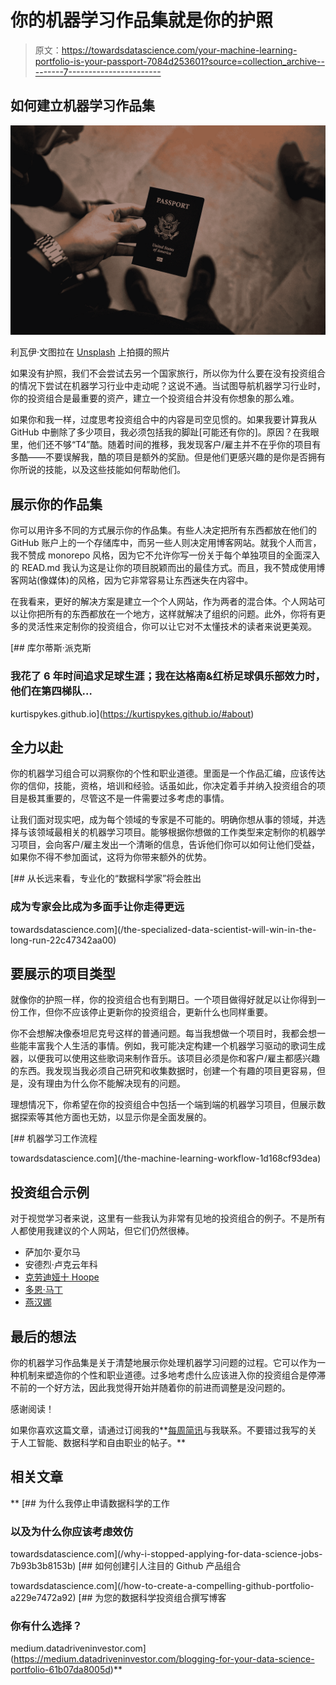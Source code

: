 # 你的机器学习作品集就是你的护照

> 原文：<https://towardsdatascience.com/your-machine-learning-portfolio-is-your-passport-7084d253601?source=collection_archive---------7----------------------->

## 如何建立机器学习作品集

![](img/3ea5757f3608d1ecfa72527d2762aa4a.png)

利瓦伊·文图拉在 [Unsplash](https://unsplash.com?utm_source=medium&utm_medium=referral) 上拍摄的照片

如果没有护照，我们不会尝试去另一个国家旅行，所以你为什么要在没有投资组合的情况下尝试在机器学习行业中走动呢？这说不通。当试图导航机器学习行业时，你的投资组合是最重要的资产，建立一个投资组合并没有你想象的那么难。

如果你和我一样，过度思考投资组合中的内容是司空见惯的。如果我要计算我从 GitHub 中删除了多少项目，我必须包括我的脚趾[可能还有你的]。原因？在我眼里，他们还不够“T4”酷。随着时间的推移，我发现客户/雇主并不在乎你的项目有多酷——不要误解我，酷的项目是额外的奖励。但是他们更感兴趣的是你是否拥有你所说的技能，以及这些技能如何帮助他们。

## 展示你的作品集

你可以用许多不同的方式展示你的作品集。有些人决定把所有东西都放在他们的 GitHub 账户上的一个存储库中，而另一些人则决定用博客网站。就我个人而言，我不赞成 monorepo 风格，因为它不允许你写一份关于每个单独项目的全面深入的 READ.md 我认为这是让你的项目脱颖而出的最佳方式。而且，我不赞成使用博客网站(像媒体)的风格，因为它非常容易让东西迷失在内容中。

在我看来，更好的解决方案是建立一个个人网站，作为两者的混合体。个人网站可以让你把所有的东西都放在一个地方，这样就解决了组织的问题。此外，你将有更多的灵活性来定制你的投资组合，你可以让它对不太懂技术的读者来说更美观。

[](https://kurtispykes.github.io/#about) [## 库尔蒂斯·派克斯

### 我花了 6 年时间追求足球生涯；我在达格南&红桥足球俱乐部效力时，他们在第四梯队…

kurtispykes.github.io](https://kurtispykes.github.io/#about) 

## 全力以赴

你的机器学习组合可以洞察你的个性和职业道德。里面是一个作品汇编，应该传达你的信仰，技能，资格，培训和经验。话虽如此，你决定着手并纳入投资组合的项目是极其重要的，尽管这不是一件需要过多考虑的事情。

让我们面对现实吧，成为每个领域的专家是不可能的。明确你想从事的领域，并选择与该领域最相关的机器学习项目。能够根据你想做的工作类型来定制你的机器学习项目，会向客户/雇主发出一个清晰的信息，告诉他们你可以如何让他们受益，如果你不得不参加面试，这将为你带来额外的优势。

[](/the-specialized-data-scientist-will-win-in-the-long-run-22c47342aa00) [## 从长远来看，专业化的“数据科学家”将会胜出

### 成为专家会比成为多面手让你走得更远

towardsdatascience.com](/the-specialized-data-scientist-will-win-in-the-long-run-22c47342aa00) 

## 要展示的项目类型

就像你的护照一样，你的投资组合也有到期日。一个项目做得好就足以让你得到一份工作，但你不应该停止更新你的投资组合，更新什么也同样重要。

你不会想解决像泰坦尼克号这样的普通问题。每当我想做一个项目时，我都会想一些能丰富我个人生活的事情。例如，我可能决定构建一个机器学习驱动的歌词生成器，以便我可以使用这些歌词来制作音乐。该项目必须是你和客户/雇主都感兴趣的东西。我发现当我必须自己研究和收集数据时，创建一个有趣的项目更容易，但是，没有理由为什么你不能解决现有的问题。

理想情况下，你希望在你的投资组合中包括一个端到端的机器学习项目，但展示数据探索等其他方面也无妨，以显示你是全面发展的。

[](/the-machine-learning-workflow-1d168cf93dea) [## 机器学习工作流程

towardsdatascience.com](/the-machine-learning-workflow-1d168cf93dea) 

## 投资组合示例

对于视觉学习者来说，这里有一些我认为非常有见地的投资组合的例子。不是所有人都使用我建议的个人网站，但它们仍然很棒。

*   萨加尔·夏尔马
*   安德烈·卢克云年科
*   [克劳迪娅十 Hoope](https://www.claudiatenhoope.com/#contact)
*   [多恩·马丁](https://github.com/donnemartin/data-science-ipython-notebooks)
*   [燕汉娜](https://www.hannahyan.com/index.html)

## 最后的想法

你的机器学习作品集是关于清楚地展示你处理机器学习问题的过程。它可以作为一种机制来塑造你的个性和职业道德。过多地考虑什么应该进入你的投资组合是停滞不前的一个好方法，因此我觉得开始并随着你的前进而调整是没问题的。

感谢阅读！

如果你喜欢这篇文章，请通过订阅我的**[每周简讯](https://mailchi.mp/ef1f7700a873/sign-up)与我联系。不要错过我写的关于人工智能、数据科学和自由职业的帖子。**

## **相关文章**

**[](/why-i-stopped-applying-for-data-science-jobs-7b93b3b8153b) [## 为什么我停止申请数据科学的工作

### 以及为什么你应该考虑效仿

towardsdatascience.com](/why-i-stopped-applying-for-data-science-jobs-7b93b3b8153b) [](/how-to-create-a-compelling-github-portfolio-a229e7472a92) [## 如何创建引人注目的 Github 产品组合

towardsdatascience.com](/how-to-create-a-compelling-github-portfolio-a229e7472a92) [](https://medium.datadriveninvestor.com/blogging-for-your-data-science-portfolio-61b07da8005d) [## 为您的数据科学投资组合撰写博客

### 你有什么选择？

medium.datadriveninvestor.com](https://medium.datadriveninvestor.com/blogging-for-your-data-science-portfolio-61b07da8005d)**